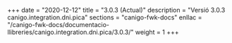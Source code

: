 +++
date        = "2020-12-12"
title       = "3.0.3 (Actual)"
description = "Versió 3.0.3 canigo.integration.dni.pica"
sections    = "canigo-fwk-docs"
enllac		= "/canigo-fwk-docs/documentacio-llibreries/canigo.integration.dni.pica/3.0.3/"
weight		= 1
+++
